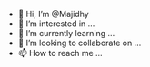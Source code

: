 - 👋 Hi, I’m @Majidhy
- 👀 I’m interested in ...
- 🌱 I’m currently learning ...
- 💞️ I’m looking to collaborate on ...
- 📫 How to reach me ...

<!---
Majidhy/Majidhy is a ✨ special ✨ repository because its `README.md` (this file) appears on your GitHub profile.
You can click the Preview link to take a look at your changes.
--->
